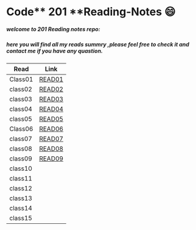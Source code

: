 # Code** 201 **Reading-Notes :smile:

##### welcome to 201 Reading notes repo:

##### here you will find all my reads summry ,please feel free to check it and contact me if you have any quastion.


| Read          | Link                                                                    |
| ----------| ----------------------------------------------------------------------------|
| Class01| [READ01](https://nisreenissa.github.io/Code201Reading-Notes/Class01)                   |
| class02 | [READ02](https://nisreenissa.github.io/Code201Reading-Notes/class02) | 
| class03|  [READ03](https://nisreenissa.github.io/Code201Reading-Notes/class03) | 
| class04 | [READ04](https://nisreenissa.github.io/Code201Reading-Notes/class04) | 
| class05 | [READ05](https://nisreenissa.github.io/Code201Reading-Notes/class05) |
| Class06 | [READ06](https://nisreenissa.github.io/Code201Reading-Notes/class06)                   |
| class07 | [READ07](https://nisreenissa.github.io/Code201Reading-Notes/class06) | 
| class08 | [READ08](https://nisreenissa.github.io/Code201Reading-Notes/class08) | 
| class09 | [READ09](https://nisreenissa.github.io/Code201Reading-Notes/class09) | 
| class10 | []() | 
| class11 | []() | 
| class12 | []() |     
| class13 | []() | 
| class14 | []() | 
| class15 | []() | 
